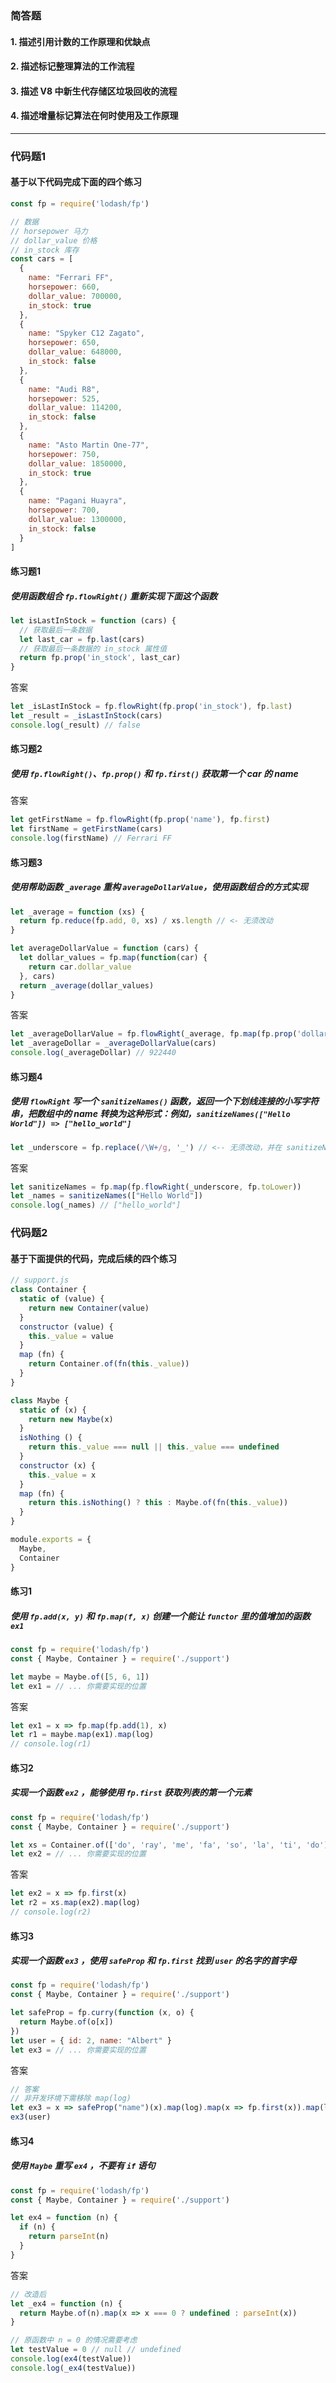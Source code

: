 ### 简答题

#### 1. 描述引用计数的工作原理和优缺点

#### 2. 描述标记整理算法的工作流程

#### 3. 描述 V8 中新生代存储区垃圾回收的流程

#### 4. 描述增量标记算法在何时使用及工作原理

---

### 代码题1

#### 基于以下代码完成下面的四个练习
```javascript
const fp = require('lodash/fp')

// 数据
// horsepower 马力
// dollar_value 价格
// in_stock 库存
const cars = [
  {
    name: "Ferrari FF",
    horsepower: 660,
    dollar_value: 700000,
    in_stock: true
  },
  {
    name: "Spyker C12 Zagato",
    horsepower: 650,
    dollar_value: 648000,
    in_stock: false
  },
  {
    name: "Audi R8",
    horsepower: 525,
    dollar_value: 114200,
    in_stock: false
  },
  {
    name: "Asto Martin One-77",
    horsepower: 750,
    dollar_value: 1850000,
    in_stock: true
  },
  {
    name: "Pagani Huayra",
    horsepower: 700,
    dollar_value: 1300000,
    in_stock: false
  }
]
```

#### 练习题1
##### 使用函数组合 `fp.flowRight()` 重新实现下面这个函数
```javascript
let isLastInStock = function (cars) {
  // 获取最后一条数据
  let last_car = fp.last(cars)
  // 获取最后一条数据的 in_stock 属性值
  return fp.prop('in_stock', last_car)
}
```

答案
```js
let _isLastInStock = fp.flowRight(fp.prop('in_stock'), fp.last)
let _result = _isLastInStock(cars)
console.log(_result) // false
```


#### 练习题2
##### 使用 `fp.flowRight()`、`fp.prop()` 和 `fp.first()` 获取第一个 car 的 name

答案
```js
let getFirstName = fp.flowRight(fp.prop('name'), fp.first)
let firstName = getFirstName(cars)
console.log(firstName) // Ferrari FF
```


#### 练习题3
##### 使用帮助函数 `_average` 重构 `averageDollarValue`，使用函数组合的方式实现
```javascript
let _average = function (xs) {
  return fp.reduce(fp.add, 0, xs) / xs.length // <- 无须改动
}

let averageDollarValue = function (cars) {
  let dollar_values = fp.map(function(car) {
    return car.dollar_value
  }, cars)
  return _average(dollar_values)
}
```

答案
```js
let _averageDollarValue = fp.flowRight(_average, fp.map(fp.prop('dollar_value')))
let _averageDollar = _averageDollarValue(cars)
console.log(_averageDollar) // 922440
```


#### 练习题4
##### 使用 `flowRight` 写一个 `sanitizeNames()` 函数，返回一个下划线连接的小写字符串，把数组中的 name 转换为这种形式：例如，`sanitizeNames(["Hello World"]) => ["hello_world"]`
```javascript
let _underscore = fp.replace(/\W+/g, '_') // <-- 无须改动，并在 sanitizeNames 中使用它
```

答案
```js
let sanitizeNames = fp.map(fp.flowRight(_underscore, fp.toLower))
let _names = sanitizeNames(["Hello World"])
console.log(_names) // ["hello_world"]
```



### 代码题2

#### 基于下面提供的代码，完成后续的四个练习

```javascript
// support.js
class Container {
  static of (value) {
    return new Container(value)
  }
  constructor (value) {
    this._value = value
  }
  map (fn) {
    return Container.of(fn(this._value))
  }
}

class Maybe {
  static of (x) {
    return new Maybe(x)
  }
  isNothing () {
    return this._value === null || this._value === undefined
  }
  constructor (x) {
    this._value = x
  }
  map (fn) {
    return this.isNothing() ? this : Maybe.of(fn(this._value))
  }
}

module.exports = {
  Maybe,
  Container
}
```



#### 练习1

##### 使用 `fp.add(x, y)` 和 `fp.map(f, x)` 创建一个能让 `functor` 里的值增加的函数 `ex1`

```javascript
const fp = require('lodash/fp')
const { Maybe, Container } = require('./support')

let maybe = Maybe.of([5, 6, 1])
let ex1 = // ... 你需要实现的位置
```

答案

```js
let ex1 = x => fp.map(fp.add(1), x)
let r1 = maybe.map(ex1).map(log)
// console.log(r1)
```





#### 练习2

##### 实现一个函数 `ex2` ，能够使用 `fp.first` 获取列表的第一个元素

```javascript
const fp = require('lodash/fp')
const { Maybe, Container } = require('./support')

let xs = Container.of(['do', 'ray', 'me', 'fa', 'so', 'la', 'ti', 'do'])
let ex2 = // ... 你需要实现的位置
```

答案

```js
let ex2 = x => fp.first(x)
let r2 = xs.map(ex2).map(log)
// console.log(r2)
```





#### 练习3

##### 实现一个函数 `ex3` ，使用 `safeProp` 和 `fp.first` 找到 `user` 的名字的首字母

```javascript
const fp = require('lodash/fp')
const { Maybe, Container } = require('./support')

let safeProp = fp.curry(function (x, o) {
  return Maybe.of(o[x])
})
let user = { id: 2, name: "Albert" }
let ex3 = // ... 你需要实现的位置
```

答案

```js
// 答案
// 非开发环境下需移除 map(log)
let ex3 = x => safeProp("name")(x).map(log).map(x => fp.first(x)).map(log)
ex3(user)
```





#### 练习4

##### 使用 `Maybe` 重写 `ex4` ，不要有 `if` 语句

```javascript
const fp = require('lodash/fp')
const { Maybe, Container } = require('./support')

let ex4 = function (n) {
  if (n) {
    return parseInt(n)
  }
}
```

答案

```js
// 改造后
let _ex4 = function (n) {
  return Maybe.of(n).map(x => x === 0 ? undefined : parseInt(x))
}

// 原函数中 n = 0 的情况需要考虑
let testValue = 0 // null // undefined
console.log(ex4(testValue))
console.log(_ex4(testValue))
```

